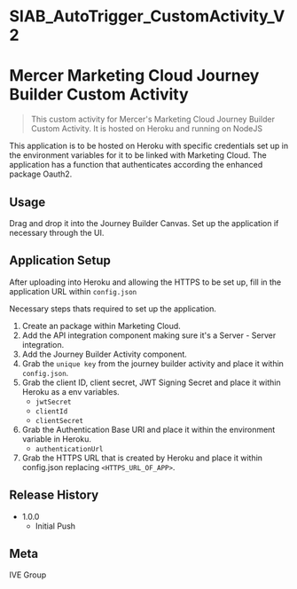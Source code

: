 # SIAB_AutoTrigger_CustomActivity_V2

# Mercer Marketing Cloud Journey Builder Custom Activity 
> This custom activity for Mercer's Marketing Cloud Journey Builder Custom Activity. It is hosted on Heroku and running on NodeJS

This application is to be hosted on Heroku with specific credentials set up in the environment variables for it to be linked with Marketing Cloud.
The application has a function that authenticates according the enhanced package Oauth2.

## Usage

Drag and drop it into the Journey Builder Canvas. Set up the application if necessary through the UI.

## Application Setup

After uploading into Heroku and allowing the HTTPS to be set up, fill in the application URL within `config.json`

Necessary steps thats required to set up the application.

1. Create an package within Marketing Cloud.
2. Add the API integration component making sure it's a Server - Server integration.
3. Add the Journey Builder Activity component.
4. Grab the `unique key` from the journey builder activity and place it within `config.json`.
5. Grab the client ID, client secret, JWT Signing Secret and place it within Heroku as a env variables.
    - `jwtSecret`
    - `clientId`
    - `clientSecret`
6. Grab the Authentication Base URI and place it within the environment variable in Heroku.
    - `authenticationUrl`
7. Grab the HTTPS URL that is created by Heroku and place it within config.json replacing `<HTTPS_URL_OF_APP>`.

## Release History

* 1.0.0
    * Initial Push

## Meta

IVE Group 
